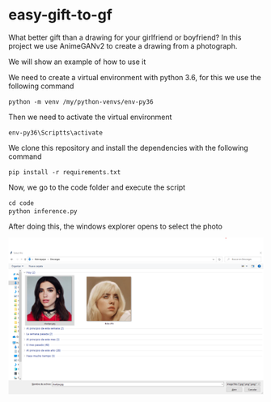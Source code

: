 # easy-gift-to-gf

What better gift than a drawing for your girlfriend or boyfriend? In this project we use AnimeGANv2 to create a drawing from a photograph.

We will show an example of how to use it

We need to create a virtual environment with python 3.6, for this we use the following command
    
    python -m venv /my/python-venvs/env-py36

Then we need to activate the virtual environment

    env-py36\Scriptts\activate

We clone this repository and install the dependencies with the following command

    pip install -r requirements.txt

Now, we go to the code folder and execute the script

    cd code
    python inference.py

After doing this, the windows explorer opens to select the photo

<img src="samples\1.png">








